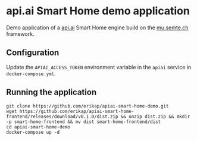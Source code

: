 # api.ai Smart Home demo application

Demo application of a [api.ai](http://api.ai) Smart Home engine build on the [mu.semte.ch](https://mu.semte.ch) framework.

## Configuration
Update the `APIAI_ACCESS_TOKEN` environment variable in the `apiai` service in `docker-compose.yml`.

## Running the application
```
git clone https://github.com/erikap/apiai-smart-home-demo.git
wget https://github.com/erikap/apiai-smart-home-frontend/releases/download/v0.1.0/dist.zip && unzip dist.zip && mkdir -p smart-home-frontend && mv dist smart-home-frontend/dist
cd apiai-smart-home-demo
docker-compose up -d
```
